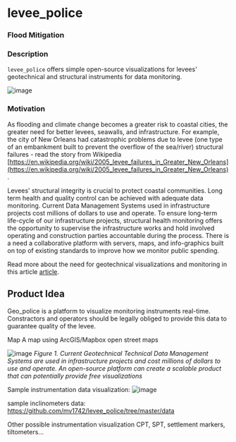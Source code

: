 # levee_police

### Flood Mitigation

### Description

`levee_police` offers simple open-source visualizations for levees' geotechnical and structural instruments for data monitoring.

![image](https://user-images.githubusercontent.com/43248948/143323607-f6d6ef67-86ed-4a1e-b6f2-884acb6f1ac3.png)


### Motivation

As flooding and climate change becomes a greater risk to coastal cities, the greater need for better levees, seawalls, and infrastructure.
For example, the city of New Orleans had catastrophic problems due to levee (one type of an embankment built to prevent the overflow of the sea/river) structural failures - read the story from Wikipedia
[https://en.wikipedia.org/wiki/2005_levee_failures_in_Greater_New_Orleans](https://en.wikipedia.org/wiki/2005_levee_failures_in_Greater_New_Orleans).


Levees' structural integrity is crucial to protect coastal communities. Long term health and quality control can be achieved with adequate data monitoring. Current  Data Management Systems used in infrastructure projects cost millions of dollars to use and operate. To ensure long-term life-cycle of our infrastructure projects, structural health monitoring offers the opportunity to supervise the infrastructure works and hold involved operating and construction parties accountable during the process. There is a need a collaborative platform with servers, maps, and info-graphics built on top of existing standards to improve how we monitor public spending. 

Read more about the need for geotechnical visualizations and monitoring in this article [article](https://medium.com/data-tale/underground-version-2-0-2ce60f040245).

## Product Idea

Geo_police is a platform to visualize monitoring instruments real-time. Constractors and operators should be legally obliged to provide this data to guarantee quality of the levee.

Map
A map using ArcGIS/Mapbox open street maps

![image](https://user-images.githubusercontent.com/43248948/143324136-085f361f-333a-47b7-b324-d3711e37f659.png)
*Figure 1. Current Geotechnical Technical Data Management Systems are used in infrastructure projects and cost millions of dollars to use and operate. An open-source platform can create a scalable product that can potentially provide free visualizations*

Sample instrumentation data visualization:
![image](https://user-images.githubusercontent.com/43248948/143330002-e1e29a6a-622f-4dc7-a83a-497057c9247e.png)

sample inclinometers data:
https://github.com/mv1742/levee_police/tree/master/data

Other possible instrumentation visualization
CPT, SPT, settlement markers, tiltometers...
